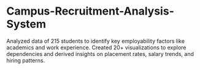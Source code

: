 # Campus-Recruitment-Analysis-System
Analyzed data of 215 students to identify key employability factors like academics and work experience. Created 20+ visualizations to explore dependencies and derived insights on placement rates, salary trends, and hiring patterns.
